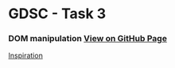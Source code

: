 # GDSC - Task 3

### DOM manipulation [View on GitHub Page](https://youssef-attai.github.io/gdsc-task-3)

[Inspiration](Task.mov)